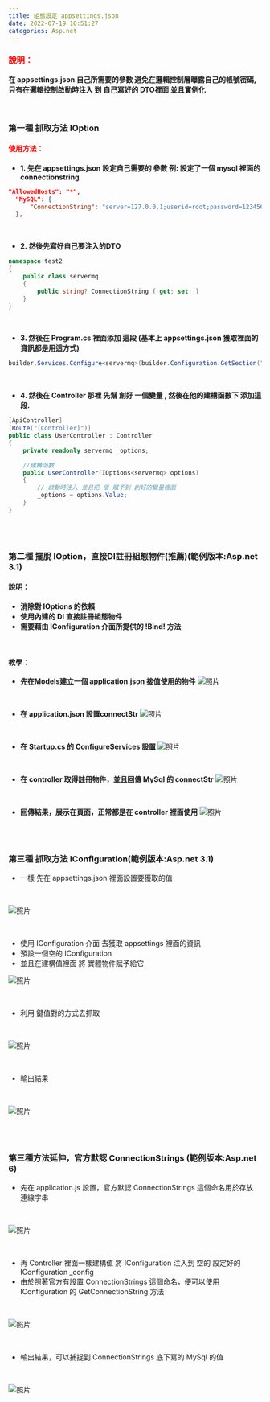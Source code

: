 ```yaml
---
title: 組態設定 appsettings.json
date: 2022-07-19 10:51:27
categories: Asp.net
---
```



### **<font color='red'>說明：</font>**
**在 appsettings.json 自己所需要的參數 避免在邏輯控制層曝露自己的帳號密碼, 只有在邏輯控制啟動時注入 到 自己寫好的 DTO裡面 並且實例化**

<br>

### 第一種 抓取方法 IOption<T>
#### **<font color='red'>使用方法：</font>**

+  **1. 先在 appsettings.json 設定自己需要的 參數 例: 設定了一個 mysql 裡面的 connectionstring**

```json
"AllowedHosts": "*",
  "MySQL": {
      "ConnectionString": "server=127.0.0.1;userid=root;password=123456;database=django;"
  },
```

<br>

+  **2. 然後先寫好自己要注入的DTO**

```C#
namespace test2
{
	public class servermq
	{
		public string? ConnectionString { get; set; }
	}
}
```

<br>

+  **3. 然後在 Program.cs 裡面添加 這段 (基本上 appsettings.json 獲取裡面的資訊都是用這方式)**

```C#
builder.Services.Configure<servermq>(builder.Configuration.GetSection("MySQL"));
```

<br>

+  **4. 然後在 Controller 那裡 先幫 創好 一個變量 , 然後在他的建構函數下 添加這段.**

```C#
[ApiController]
[Route("[Controller]")]
public class UserController : Controller
{
	private readonly servermq _options;

	//建構函數
	public UserController(IOptions<servermq> options)
	{
		// 啟動時注入 並且把 值 賦予到 創好的變量裡面 
		_options = options.Value;
	}
}
```

<br>
<br>

### 第二種 擺脫 IOption，直接DI註冊組態物件(推薦)(範例版本:Asp.net 3.1)
#### **說明：**
- **消除對 IOptions 的依賴**
- **使用內建的 DI 直接註冊組態物件**
- **需要藉由 IConfiguration 介面所提供的 !Bind! 方法**

<br>

#### **教學：**
- **先在Models建立一個 application.json 接值使用的物件**
![照片](notIOption1.png)

<br>

- **在 application.json 設置connectStr**
![照片](notIOption2.png)

<br>

- **在 Startup.cs 的 ConfigureServices 設置**
![照片](notIOption3.png)

<br>

- **在 controller 取得註冊物件，並且回傳 MySql 的 connectStr**
![照片](notIOption4.png)

<br>

- **回傳結果，展示在頁面，正常都是在 controller 裡面使用**
![照片](notIOption5.png)

<br>
<br>

### 第三種 抓取方法 IConfiguration(範例版本:Asp.net 3.1)

- 一樣 先在 appsettings.json 裡面設置要獲取的值

<br>

![照片](masagebox1.png)

<br>

- 使用 IConfiguration 介面 去獲取 appsettings 裡面的資訊
- 預設一個空的 IConfiguration 
- 並且在建構值裡面 將 實體物件賦予給它

![照片](masagebox2.png)

<br>

- 利用 鍵值對的方式去抓取

<br>

![照片](masagebox3.png)

<br>

- 輸出結果

<br>

![照片](masagebox4.png)

<br>
<br>

### 第三種方法延伸，官方默認 ConnectionStrings (範例版本:Asp.net 6)

- 先在 application.js 設置，官方默認 ConnectionStrings 這個命名用於存放 連線字串

<br>

![照片](official1.png)

<br> 

- 再 Controller 裡面一樣建構值 將 IConfiguration 注入到 空的 設定好的 IConfiguration _config
- 由於照著官方有設置 ConnectionStrings 這個命名，便可以使用 IConfiguration 的 GetConnectionString 方法

<br>

![照片](official2.png)

<br>

- 輸出結果，可以捕捉到 ConnectionStrings 底下寫的 MySql 的值

<br>

![照片](official3.png)




